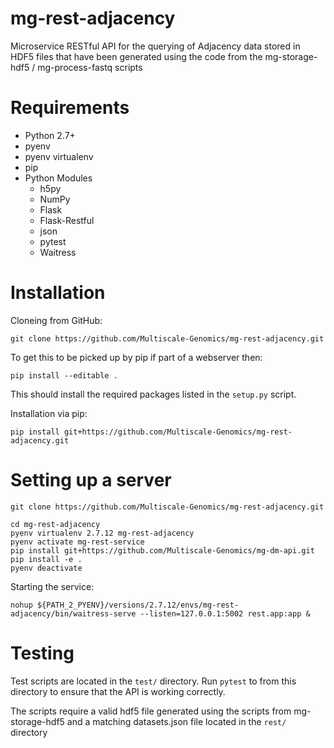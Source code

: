 # mg-rest-adjacency

Microservice RESTful API for the querying of Adjacency data stored in HDF5 files that have been generated using the code from the mg-storage-hdf5 / mg-process-fastq scripts

# Requirements
- Python 2.7+
- pyenv
- pyenv virtualenv
- pip
- Python Modules
  - h5py
  - NumPy
  - Flask
  - Flask-Restful
  - json
  - pytest
  - Waitress

# Installation
Cloneing from GitHub:
```
git clone https://github.com/Multiscale-Genomics/mg-rest-adjacency.git
```
To get this to be picked up by pip if part of a webserver then:
```
pip install --editable .
```
This should install the required packages listed in the `setup.py` script.


Installation via pip:
```
pip install git+https://github.com/Multiscale-Genomics/mg-rest-adjacency.git
```

# Setting up a server
```
git clone https://github.com/Multiscale-Genomics/mg-rest-adjacency.git

cd mg-rest-adjacency
pyenv virtualenv 2.7.12 mg-rest-adjacency
pyenv activate mg-rest-service
pip install git+https://github.com/Multiscale-Genomics/mg-dm-api.git
pip install -e .
pyenv deactivate
```
Starting the service:
```
nohup ${PATH_2_PYENV}/versions/2.7.12/envs/mg-rest-adjacency/bin/waitress-serve --listen=127.0.0.1:5002 rest.app:app &
```

# Testing
Test scripts are located in the `test/` directory. Run `pytest` to from this directory to ensure that the API is working correctly.

The scripts require a valid hdf5 file generated using the scripts from mg-storage-hdf5 and a matching datasets.json file located in the `rest/` directory


